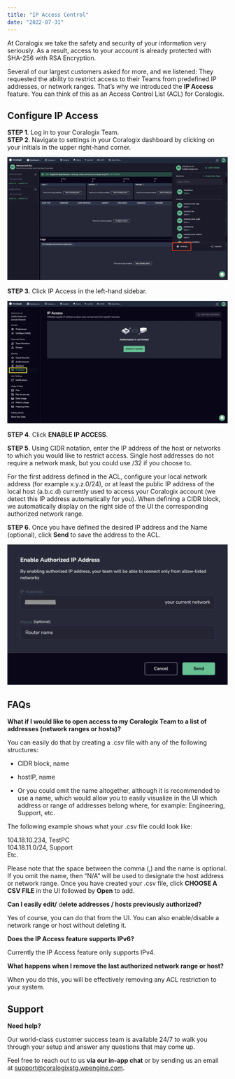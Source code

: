 ```yaml
---
title: "IP Access Control"
date: "2022-07-31"
---
```


At Coralogix we take the safety and security of your information very seriously. As a result, access to your account is already protected with SHA-256 with RSA Encryption.  
  
Several of our largest customers asked for more, and we listened: They requested the ability to restrict access to their Teams from predefined IP addresses, or network ranges. That’s why we introduced the **IP Access** feature. You can think of this as an Access Control List (ACL) for Coralogix.

## Configure IP Access

**STEP 1**. Log in to your Coralogix Team.  
**STEP 2**. Navigate to settings in your Coralogix dashboard by clicking on your initials in the upper right-hand corner.

![IP access control coralogix](images/Screenshot-2023-09-12-at-16.48.04-1024x570.png)

**STEP 3**. Click IP Access in the left-hand sidebar.

![IP access control coralogix](images/Screenshot-2023-09-12-at-16.48.19-1024x570.png)

**STEP 4**. Click **ENABLE IP ACCESS**.

**STEP 5**. Using CIDR notation, enter the IP address of the host or networks to which you would like to restrict access. Single host addresses do not require a network mask, but you could use /32 if you choose to.  
  
For the first address defined in the ACL, configure your local network address (for example x.y.z.0/24), or at least the public IP address of the local host (a.b.c.d) currently used to access your Coralogix account (we detect this IP address automatically for you). When defining a CIDR block, we automatically display on the right side of the UI the corresponding authorized network range.

**STEP 6**. Once you have defined the desired IP address and the Name (optional), click **Send** to save the address to the ACL.

![IP access control coralogix](images/Screenshot-2023-09-12-at-16.49.19-1-1024x652.png)

## FAQs

**What if I would like to open access to my Coralogix Team to a list of addresses (network ranges or hosts)?**

You can easily do that by creating a .csv file with any of the following structures:

- CIDR block, name

- hostIP, name

- Or you could omit the name altogether, although it is recommended to use a name, which would allow you to easily visualize in the UI which address or range of addresses belong where, for example: Engineering, Support, etc.

The following example shows what your .csv file could look like:  
  
104.18.10.234, TestPC  
104.18.11.0/24, Support  
Etc.  
  
Please note that the space between the comma (,) and the name is optional. If you omit the name, then “N/A” will be used to designate the host address or network range. Once you have created your .csv file, click **CHOOSE A CSV FILE** in the UI followed by **Open** to add. 

**Can I easily edit/** d**elete addresses / hosts previously authorized?**  
  
Yes of course, you can do that from the UI. You can also enable/disable a network range or host without deleting it.

**Does the IP Access feature supports IPv6?**  
  
Currently the IP Access feature only supports IPv4.

**What happens when I remove the last authorized network range or host?**  
  
When you do this, you will be effectively removing any ACL restriction to your system.

## **Support**

**Need help?**

Our world-class customer success team is available 24/7 to walk you through your setup and answer any questions that may come up.

Feel free to reach out to us **via our in-app chat** or by sending us an email at [support@coralogixstg.wpengine.com](mailto:support@coralogixstg.wpengine.com).
